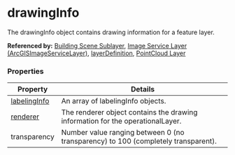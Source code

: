 # drawingInfo

The drawingInfo object contains drawing information for a feature layer.

**Referenced by:** [Building Scene Sublayer](buildingSceneLayer_sublayer.md), [Image Service Layer (ArcGISImageServiceLayer)](imageServiceLayer.md), [layerDefinition](layerDefinition.md), [PointCloud Layer](pointCloudLayer.md)

### Properties

| Property | Details
| --- | ---
| [labelingInfo](labelingInfo.md) | An array of labelingInfo objects.
| [renderer](renderer.md) | The renderer object contains the drawing information for the operationalLayer.
| transparency | Number value ranging between 0 (no transparency) to 100 (completely transparent).



